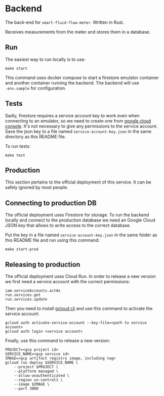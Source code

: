 # Backend

The back-end for `smart-fluid-flow-meter`. Written in Rust.

Receives measurements from the meter and stores them in a database.

## Run

The easiest way to run locally is to use:

```
make start
```

This command uses docker compose to start a firestore emulator container and another container running the backend. The backend will use `.env.sample` for configuration.

## Tests

Sadly, firestore requires a service account key to work even when connecting to an emulator, so we need to create one from [google cloud console](https://console.cloud.google.com/iam-admin/serviceaccounts). It's not necessary to give any permissions to the service account. Save the json key to a file named `service-account-key.json` in the same directory as this README file.

To run tests:

```
make test
```

## Production

This section pertains to the official deployment of this service. It can be safely ignored by most people.

## Connecting to production DB

The official deployment uses Firestore for storage. To run the backend locally and connect to the production database we need an Google Cloud JSON key that allows to write access to the correct database.

Put the key in a file named `service-account-key.json` in the same folder as this README file and run using this command:

```
make start-prod
```

## Releasing to production

The official deployment uses Cloud Run. In order to release a new version we first need a service account with the correct permissions:

```
iam.serviceAccounts.actAs
run.services.get
run.services.update
```

Then you need to install [gcloud cli](https://cloud.google.com/sdk/docs/install) and use this command to activate the service account:

```
gcloud auth activate-service-account --key-file=<path to service account>
gcloud auth login <service account>
```

Finally, use this command to release a new version:

```
PROJECT=<gcp project id>
SERVICE_NAME=<gcp service id>
IMAGE=<gcp artifact registry image, including tag>
gcloud run deploy $SERVICE_NAME \
    --project $PROJECT \
    --platform managed \
    --allow-unauthenticated \
    --region us-central1 \
    --image $IMAGE \
    --port 3000
```
